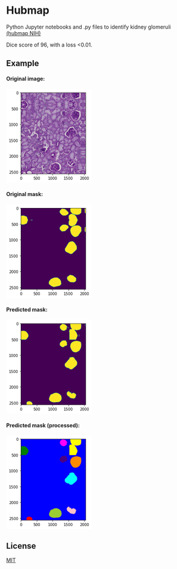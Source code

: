# Hubmap

Python Jupyter notebooks and .py files to identify kidney glomeruli [(hubmap NIH)](https://commonfund.nih.gov/hubmap)


Dice score of 96, with a loss <0.01.

## Example
#### Original image: 
![ ](orig.png)
#### Original mask:
![ ](orig_mask.png)
#### Predicted mask:
![ ](predicted.png)
#### Predicted mask (processed):
![ ](processed.png)



## License
[MIT](https://choosealicense.com/licenses/mit/)
